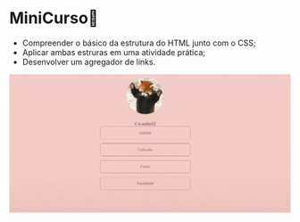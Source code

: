 # MiniCurso🍎

- Compreender o básico da estrutura do HTML junto com o CSS;
- Aplicar ambas estruras em uma atividade prática;
- Desenvolver um agregador de links.
  
![Resultado da Tela](Docs/Tela.png)
